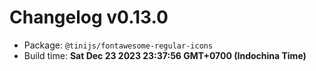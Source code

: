 # Changelog v0.13.0

- Package: `@tinijs/fontawesome-regular-icons`
- Build time: **Sat Dec 23 2023 23:37:56 GMT+0700 (Indochina Time)**

